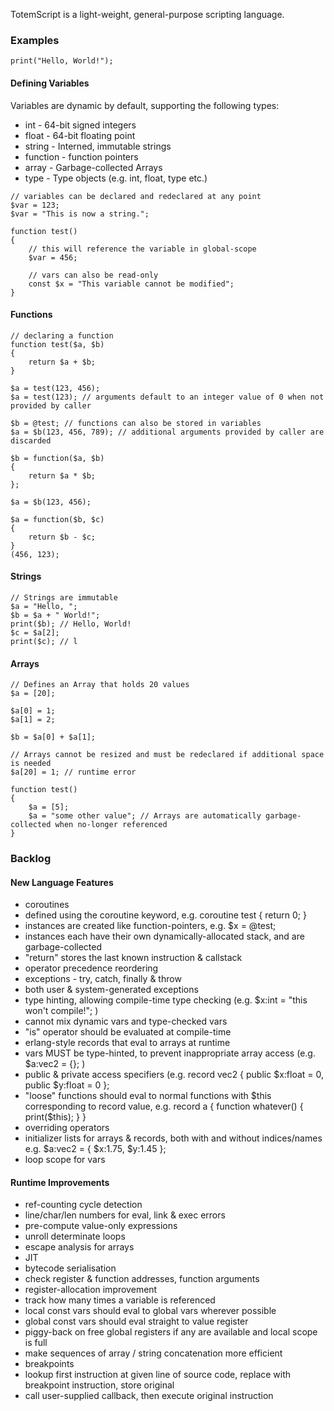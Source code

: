TotemScript is a light-weight, general-purpose scripting language.
### Examples
```
print("Hello, World!");
```
#### Defining Variables
Variables are dynamic by default, supporting the following types:
* int - 64-bit signed integers
* float - 64-bit floating point
* string - Interned, immutable strings
* function - function pointers
* array - Garbage-collected Arrays
* type - Type objects (e.g. int, float, type etc.)
```
// variables can be declared and redeclared at any point
$var = 123;
$var = "This is now a string.";

function test()
{
    // this will reference the variable in global-scope
    $var = 456;

    // vars can also be read-only
    const $x = "This variable cannot be modified";
}
```
#### Functions
```
// declaring a function
function test($a, $b)
{
    return $a + $b;
}

$a = test(123, 456); 
$a = test(123); // arguments default to an integer value of 0 when not provided by caller

$b = @test; // functions can also be stored in variables
$a = $b(123, 456, 789); // additional arguments provided by caller are discarded

$b = function($a, $b)
{
    return $a * $b;
};

$a = $b(123, 456);

$a = function($b, $c)
{
    return $b - $c;
}
(456, 123);
```
#### Strings
```
// Strings are immutable
$a = "Hello, ";
$b = $a + " World!";
print($b); // Hello, World!
$c = $a[2];
print($c); // l
```
#### Arrays
```
// Defines an Array that holds 20 values
$a = [20];

$a[0] = 1;
$a[1] = 2;

$b = $a[0] + $a[1];

// Arrays cannot be resized and must be redeclared if additional space is needed
$a[20] = 1; // runtime error

function test()
{
    $a = [5];
    $a = "some other value"; // Arrays are automatically garbage-collected when no-longer referenced
}
```
### Backlog
#### New Language Features
* coroutines
 * defined using the coroutine keyword, e.g. coroutine test { return 0; } 
 * instances are created like function-pointers, e.g. $x = @test;
 * instances each have their own dynamically-allocated stack, and are garbage-collected
 * "return" stores the last known instruction & callstack
* operator precedence reordering
* exceptions - try, catch, finally & throw
 * both user & system-generated exceptions
* type hinting, allowing compile-time type checking (e.g. $x:int = "this won't compile!"; )
 * cannot mix dynamic vars and type-checked vars
 * "is" operator should be evaluated at compile-time
* erlang-style records that eval to arrays at runtime
 * vars MUST be type-hinted, to prevent inappropriate array access (e.g. $a:vec2 = {}; ) 
 * public & private access specifiers (e.g. record vec2 { public $x:float = 0, public $y:float = 0 };
 * "loose" functions should eval to normal functions with $this corresponding to record value, e.g. record a { function whatever() { print($this); } }
* overriding operators 
* initializer lists for arrays & records, both with and without indices/names e.g. $a:vec2 = { $x:1.75, $y:1.45 };
* loop scope for vars

#### Runtime Improvements
* ref-counting cycle detection
* line/char/len numbers for eval, link & exec errors
* pre-compute value-only expressions
* unroll determinate loops
* escape analysis for arrays
* JIT
* bytecode serialisation
 * check register & function addresses, function arguments
* register-allocation improvement
 * track how many times a variable is referenced
 * local const vars should eval to global vars wherever possible
 * global const vars should eval straight to value register
 * piggy-back on free global registers if any are available and local scope is full
* make sequences of array / string concatenation more efficient
* breakpoints
 * lookup first instruction at given line of source code, replace with breakpoint instruction, store original
 * call user-supplied callback, then execute original instruction